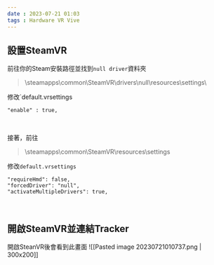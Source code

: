 ```yaml
---
date : 2023-07-21 01:03
tags : Hardware VR Vive
---
```


## 設置SteamVR

前往你的Steam安裝路徑並找到`null driver`資料夾

>\steamapps\common\SteamVR\drivers\null\resources\settings\

修改`default.vrsettings
```
"enable" : true,
```

<br>

接著，前往

>\steamapps\common\SteamVR\resources\settings

修改`default.vrsettings`
```
"requireHmd": false,
"forcedDriver": "null",
"activateMultipleDrivers": true,
```

<br>

## 開啟SteamVR並連結Tracker

開啟SteanVR後會看到此畫面
![[Pasted image 20230721010737.png | 300x200]]